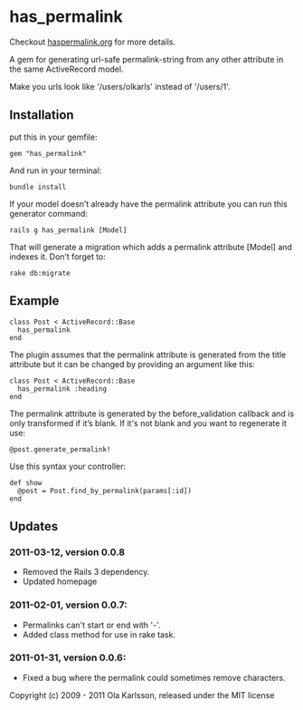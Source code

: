 # has_permalink

Checkout <a href="http://haspermalink.org">haspermalink.org</a> for more details.

A gem for generating url-safe permalink-string from any other attribute in the same ActiveRecord model.

Make you urls look like '/users/olkarls' instead of '/users/1'.

## Installation

put this in your gemfile:

    gem "has_permalink"

And run in your terminal:

    bundle install

If your model doesn’t already have the permalink attribute you can run this generator command:

    rails g has_permalink [Model]

That will generate a migration which adds a permalink attribute [Model] and indexes it. Don’t forget to:

    rake db:migrate

## Example

    class Post < ActiveRecord::Base
      has_permalink
    end

The plugin assumes that the permalink attribute is generated from the title attribute but it can be changed by providing an argument like this:

    class Post < ActiveRecord::Base
      has_permalink :heading
    end

The permalink attribute is generated by the before_validation callback and is only transformed if it’s blank. If it's not blank and you want to regenerate it use:

    @post.generate_permalink!

Use this syntax your controller:

    def show
      @post = Post.find_by_permalink(params[:id])
    end

## Updates

### 2011-03-12, version 0.0.8
* Removed the Rails 3 dependency.
* Updated homepage

### 2011-02-01, version 0.0.7:
* Permalinks can't start or end with '-'.
* Added class method for use in rake task.

### 2011-01-31, version 0.0.6:
* Fixed a bug where the permalink could sometimes remove characters.

Copyright (c) 2009 - 2011 Ola Karlsson, released under the MIT license
